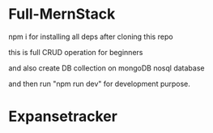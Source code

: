 # Full-MernStack

npm i for installing all deps after cloning this repo

this is full CRUD operation for beginners

and also create DB collection on mongoDB nosql database

and then run "npm run dev" for development purpose.
# Expansetracker
